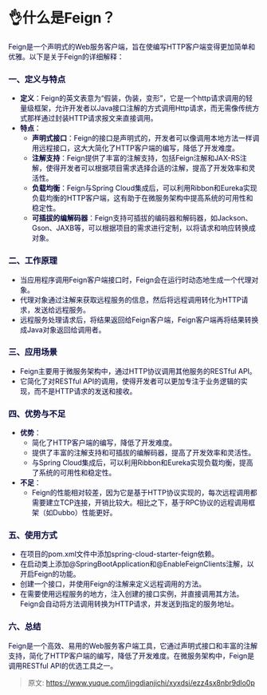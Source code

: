 # 👌什么是Feign？

<font style="color:rgb(5, 7, 59);background-color:rgb(253, 253, 254);">Feign是一个声明式的Web服务客户端，旨在使编写HTTP客户端变得更加简单和优雅。以下是关于Feign的详细解释：</font>

### <font style="color:rgb(5, 7, 59);background-color:rgb(253, 253, 254);">一、定义与特点</font>
+ **<font style="color:rgb(5, 7, 59);background-color:rgb(253, 253, 254);">定义</font>**<font style="color:rgb(5, 7, 59);background-color:rgb(253, 253, 254);">：Feign的英文表意为“假装，伪装，变形”，它是一个http请求调用的轻量级框架，允许开发者以Java接口注解的方式调用Http请求，而无需像传统方式那样通过封装HTTP请求报文来直接调用。</font>
+ **<font style="color:rgb(5, 7, 59);background-color:rgb(253, 253, 254);">特点</font>**<font style="color:rgb(5, 7, 59);background-color:rgb(253, 253, 254);">：</font>
    - **<font style="color:rgb(5, 7, 59);background-color:rgb(253, 253, 254);">声明式接口</font>**<font style="color:rgb(5, 7, 59);background-color:rgb(253, 253, 254);">：Feign的接口是声明式的，开发者可以像调用本地方法一样调用远程接口，这大大简化了HTTP客户端的编写，降低了开发难度。</font>
    - **<font style="color:rgb(5, 7, 59);background-color:rgb(253, 253, 254);">注解支持</font>**<font style="color:rgb(5, 7, 59);background-color:rgb(253, 253, 254);">：Feign提供了丰富的注解支持，包括Feign注解和JAX-RS注解，使得开发者可以根据项目需求选择合适的注解，提高了开发效率和灵活性。</font>
    - **<font style="color:rgb(5, 7, 59);background-color:rgb(253, 253, 254);">负载均衡</font>**<font style="color:rgb(5, 7, 59);background-color:rgb(253, 253, 254);">：Feign与Spring Cloud集成后，可以利用Ribbon和Eureka实现负载均衡的HTTP客户端，这有助于在微服务架构中提高系统的可用性和稳定性。</font>
    - **<font style="color:rgb(5, 7, 59);background-color:rgb(253, 253, 254);">可插拔的编解码器</font>**<font style="color:rgb(5, 7, 59);background-color:rgb(253, 253, 254);">：Feign支持可插拔的编码器和解码器，如Jackson、Gson、JAXB等，可以根据项目的需求进行定制，以将请求和响应转换成对象。</font>

### <font style="color:rgb(5, 7, 59);background-color:rgb(253, 253, 254);">二、工作原理</font>
+ <font style="color:rgb(5, 7, 59);background-color:rgb(253, 253, 254);">当应用程序调用Feign客户端接口时，Feign会在运行时动态地生成一个代理对象。</font>
+ <font style="color:rgb(5, 7, 59);background-color:rgb(253, 253, 254);">代理对象通过注解来获取远程服务的信息，然后将远程调用转化为HTTP请求，发送给远程服务。</font>
+ <font style="color:rgb(5, 7, 59);background-color:rgb(253, 253, 254);">远程服务处理请求后，将结果返回给Feign客户端，Feign客户端再将结果转换成Java对象返回给调用者。</font>

### <font style="color:rgb(5, 7, 59);background-color:rgb(253, 253, 254);">三、应用场景</font>
+ <font style="color:rgb(5, 7, 59);background-color:rgb(253, 253, 254);">Feign主要用于微服务架构中，通过HTTP协议调用其他服务的RESTful API。</font>
+ <font style="color:rgb(5, 7, 59);background-color:rgb(253, 253, 254);">它简化了对RESTful API的调用，使得开发者可以更加专注于业务逻辑的实现，而不是HTTP请求的发送和接收。</font>

### <font style="color:rgb(5, 7, 59);background-color:rgb(253, 253, 254);">四、优势与不足</font>
+ **<font style="color:rgb(5, 7, 59);background-color:rgb(253, 253, 254);">优势</font>**<font style="color:rgb(5, 7, 59);background-color:rgb(253, 253, 254);">：</font>
    - <font style="color:rgb(5, 7, 59);background-color:rgb(253, 253, 254);">简化了HTTP客户端的编写，降低了开发难度。</font>
    - <font style="color:rgb(5, 7, 59);background-color:rgb(253, 253, 254);">提供了丰富的注解支持和可插拔的编解码器，提高了开发效率和灵活性。</font>
    - <font style="color:rgb(5, 7, 59);background-color:rgb(253, 253, 254);">与Spring Cloud集成后，可以利用Ribbon和Eureka实现负载均衡，提高了系统的可用性和稳定性。</font>
+ **<font style="color:rgb(5, 7, 59);background-color:rgb(253, 253, 254);">不足</font>**<font style="color:rgb(5, 7, 59);background-color:rgb(253, 253, 254);">：</font>
    - <font style="color:rgb(5, 7, 59);background-color:rgb(253, 253, 254);">Feign的性能相对较差，因为它是基于HTTP协议实现的，每次远程调用都需要建立TCP连接，开销比较大。相比之下，基于RPC协议的远程调用框架（如Dubbo）性能更好。</font>

### <font style="color:rgb(5, 7, 59);background-color:rgb(253, 253, 254);">五、使用方式</font>
+ <font style="color:rgb(5, 7, 59);background-color:rgb(253, 253, 254);">在项目的pom.xml文件中添加spring-cloud-starter-feign依赖。</font>
+ <font style="color:rgb(5, 7, 59);background-color:rgb(253, 253, 254);">在启动类上添加@SpringBootApplication和@EnableFeignClients注解，以开启Feign的功能。</font>
+ <font style="color:rgb(5, 7, 59);background-color:rgb(253, 253, 254);">创建一个接口，并使用Feign的注解来定义远程调用的方法。</font>
+ <font style="color:rgb(5, 7, 59);background-color:rgb(253, 253, 254);">在需要使用远程服务的地方，注入创建的接口实例，并直接调用其方法。Feign会自动将方法调用转换为HTTP请求，并发送到指定的服务地址。</font>

### <font style="color:rgb(5, 7, 59);background-color:rgb(253, 253, 254);">六、总结</font>
<font style="color:rgb(5, 7, 59);background-color:rgb(253, 253, 254);">Feign是一个高效、易用的Web服务客户端工具，它通过声明式接口和丰富的注解支持，简化了HTTP客户端的编写，降低了开发难度。在微服务架构中，Feign是调用RESTful API的优选工具之一。</font>



> 原文: <https://www.yuque.com/jingdianjichi/xyxdsi/ezz4sx8nbr9dlo0p>